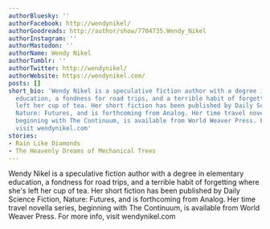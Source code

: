 ```yaml
---
authorBluesky: ''
authorFacebook: http://wendynikel/
authorGoodreads: http://author/show/7704735.Wendy_Nikel
authorInstagram: ''
authorMastodon: ''
authorName: Wendy Nikel
authorTumblr: ''
authorTwitter: http://wendynikel/
authorWebsite: https://wendynikel.com/
posts: []
short_bio: 'Wendy Nikel is a speculative fiction author with a degree in elementary
  education, a fondness for road trips, and a terrible habit of forgetting where she''s
  left her cup of tea. Her short fiction has been published by Daily Science Fiction,
  Nature: Futures, and is forthcoming from Analog. Her time travel novella series,
  beginning with The Continuum, is available from World Weaver Press. For more info,
  visit wendynikel.com'
stories:
- Rain Like Diamonds
- The Heavenly Dreams of Mechanical Trees
---
```


Wendy Nikel is a speculative fiction author with a degree in elementary education, a fondness for road trips, and a terrible habit of forgetting where she's left her cup of tea. Her short fiction has been published by Daily Science Fiction, Nature: Futures, and is forthcoming from Analog. Her time travel novella series, beginning with The Continuum, is available from World Weaver Press. For more info, visit wendynikel.com